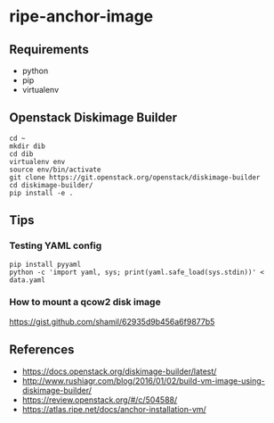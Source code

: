 # ripe-anchor-image

## Requirements
- python
- pip
- virtualenv

## Openstack Diskimage Builder
```Shell
cd ~
mkdir dib
cd dib
virtualenv env
source env/bin/activate
git clone https://git.openstack.org/openstack/diskimage-builder
cd diskimage-builder/
pip install -e .
```

## Tips
### Testing YAML config
```Shell
pip install pyyaml
python -c 'import yaml, sys; print(yaml.safe_load(sys.stdin))' < data.yaml
```
### How to mount a qcow2 disk image
https://gist.github.com/shamil/62935d9b456a6f9877b5

## References
- https://docs.openstack.org/diskimage-builder/latest/
- http://www.rushiagr.com/blog/2016/01/02/build-vm-image-using-diskimage-builder/
- https://review.openstack.org/#/c/504588/
- https://atlas.ripe.net/docs/anchor-installation-vm/
